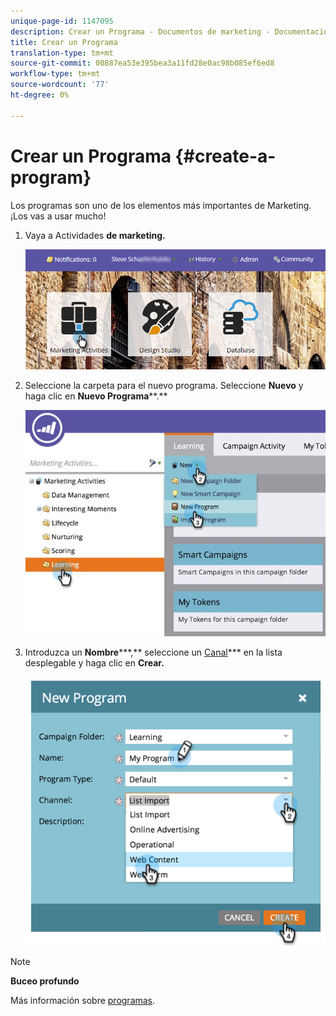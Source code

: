 ```yaml
---
unique-page-id: 1147095
description: Crear un Programa - Documentos de marketing - Documentación del producto
title: Crear un Programa
translation-type: tm+mt
source-git-commit: 00887ea53e395bea3a11fd28e0ac98b085ef6ed8
workflow-type: tm+mt
source-wordcount: '77'
ht-degree: 0%

---
```



# Crear un Programa {#create-a-program}

Los programas son uno de los elementos más importantes de Marketing. ¡Los vas a usar mucho!

1. Vaya a Actividades **de marketing.**

   ![](assets/login-marketing-activities.png)

1. Seleccione la carpeta para el nuevo programa. Seleccione **Nuevo** y haga clic en **Nuevo Programa****.**

   ![](assets/leadlifecycle.jpg)

1. Introduzca un **Nombre*****,** seleccione un [Canal](http://docs.marketo.com/display/DOCS/Create+a+Program+Channel)*** en la lista desplegable y haga clic en **Crear.**

   ![](assets/image2015-2-5-16-3a33-3a23.png)

>[!NOTE]
>
>**Buceo profundo**
>
>Más información sobre [programas](http://docs.marketo.com/display/docs/programs).

